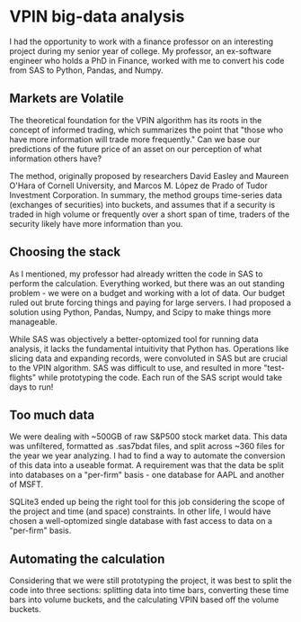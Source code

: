 # VPIN big-data analysis

I had the opportunity to work with a finance professor on an interesting project during my senior year of college. My professor, an ex-software engineer who holds a PhD in Finance, worked with me to convert his code from SAS to Python, Pandas, and Numpy.

## Markets are Volatile
The theoretical foundation for the VPIN algorithm has its roots in the concept of informed trading, which summarizes the point that "those who have more information will trade more frequently." Can we base our predictions of the future price of an asset on our perception of what information others have?


The method, originally proposed by researchers David Easley and Maureen O\'Hara of Cornell University, and Marcos M. López de Prado of Tudor Investment Corporation. In summary, the method groups time-series data (exchanges of securities) into buckets, and assumes that if a security is traded in high volume or frequently over a short span of time, traders of the security likely have more information than you.


## Choosing the stack
As I mentioned, my professor had already written the code in SAS to perform the calculation. Everything worked, but there was an out standing problem - we were on a budget and working with a lot of data. Our budget ruled out brute forcing things and paying for large servers. I had proposed a solution using Python, Pandas, Numpy, and Scipy to make things more manageable.

While SAS was objectively a better-optomized tool for running data analysis, it lacks the fundamental intuitivity that Python has. Operations like slicing data and expanding records, were convoluted in SAS but are crucial to the VPIN algorithm. SAS was difficult to use, and resulted in more "test-flights" while prototyping the code. Each run of the SAS script would take days to run!

## Too much data
We were dealing with ~500GB of raw S&P500 stock market data. This data was unfiltered, formatted as .sas7bdat files, and split across ~360 files for the year we year analyzing. I had to find a way to automate the conversion of this data into a useable format. A requirement was that the data be split into databases on a "per-firm" basis - one database for AAPL and another of MSFT.

SQLite3 ended up being the right tool for this job considering the scope of the project and time (and space) constraints. In other life, I would have chosen a well-optomized single database with fast access to data on a "per-firm" basis.

## Automating the calculation
Considering that we were still prototyping the project, it was best to split the code into three sections: splitting data into time bars, converting these time bars into volume buckets, and the calculating VPIN based off the volume buckets.
